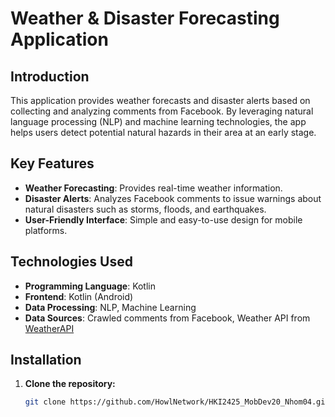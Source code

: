 # Weather & Disaster Forecasting Application

## Introduction

This application provides weather forecasts and disaster alerts based on collecting and analyzing comments from Facebook. By leveraging natural language processing (NLP) and machine learning technologies, the app helps users detect potential natural hazards in their area at an early stage.

## Key Features

- **Weather Forecasting**: Provides real-time weather information.
- **Disaster Alerts**: Analyzes Facebook comments to issue warnings about natural disasters such as storms, floods, and earthquakes.
- **User-Friendly Interface**: Simple and easy-to-use design for mobile platforms.

## Technologies Used

- **Programming Language**: Kotlin
- **Frontend**: Kotlin (Android)
- **Data Processing**: NLP, Machine Learning
- **Data Sources**: Crawled comments from Facebook, Weather API from [WeatherAPI](https://www.weatherapi.com/api-explorer.aspx)

## Installation

1. **Clone the repository:**
   ```bash
   git clone https://github.com/HowlNetwork/HKI2425_MobDev20_Nhom04.git
